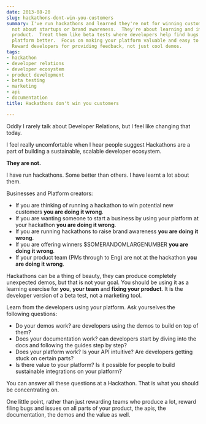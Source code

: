 ```yaml
---
date: 2013-08-20
slug: hackathons-dont-win-you-customers
summary: I've run hackathons and learned they're not for winning customers.  They're
  not about startups or brand awareness.  They're about learning and improving your
  product.  Treat them like beta tests where developers help find bugs and make your
  platform better.  Focus on making your platform valuable and easy to integrate with.
  Reward developers for providing feedback, not just cool demos.
tags:
- hackathon
- developer relations
- developer ecosystem
- product development
- beta testing
- marketing
- api
- documentation
title: Hackathons don't win you customers

---
```


Oddly I rarely talk about Developer Relations, but I feel like changing that today.

I feel really uncomfortable when I hear people suggest Hackathons are a part of building a sustainable, scalable developer ecosystem.  

**They are not.**

I have run hackathons.  Some better than others.  I have learnt a lot about them.

Businesses and Platform creators:

*  If you are thinking of running a hackathon to win potential new customers **you are doing it wrong**.
*  If you are wanting someone to start a business by using your platform at your hackathon **you are doing it wrong**.
*  If you are running hackathons to raise brand awareness **you are doing it wrong**.
*  If you are offering winners $SOMERANDOMLARGENUMBER **you are doing it wrong**.
*  If your product team (PMs through to Eng) are not at the hackathon **you are doing it wrong**.

Hackathons can be a thing of beauty, they can produce completely unexpected demos, but that is not your goal. You should be using it as a learning exercise for **you**, **your team** and **fixing your product**.  It is the developer version of a beta test, not a marketing tool.

Learn from the developers using your platform.  Ask yourselves the following questions:

*  Do your demos work? are developers using the demos to build on top of them?
*  Does your documentation work? can developers start by diving into the docs and following the guides step by step?
*  Does your platform work?  Is your API intuitive?  Are developers getting stuck on certain parts?
*  Is there value to your platform?  Is it possible for people to build sustainable integrations on your platform?

You can answer all these questions at a Hackathon.  That is what you should be concentrating on.

One little point, rather than just rewarding teams who produce a lot, reward filing bugs and issues on all parts of your product, the apis, the documentation, the demos and the value as well.
